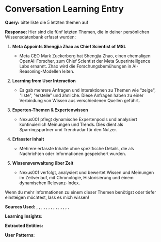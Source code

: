 
# Conversation Learning Entry

**Query:** bitte liste die 5 letzten themen auf

**Response:** Hier sind die fünf letzten Themen, die in deiner persönlichen Wissensdatenbank erfasst wurden:

1. **Meta Appoints Shengjia Zhao as Chief Scientist of MSL**
   - Meta CEO Mark Zuckerberg hat Shengjia Zhao, einen ehemaligen OpenAI-Forscher, zum Chief Scientist der Meta Superintelligence Labs ernannt. Zhao wird die Forschungsbemühungen in AI-Reasoning-Modellen leiten.

2. **Learning from User Interaction**
   - Es gab mehrere Anfragen und Interaktionen zu Themen wie "zeige", "liste", "erstelle" und ähnliche. Diese Anfragen haben zu einer Verbindung von Wissen aus verschiedenen Quellen geführt.

3. **Experten-Themen & Expertenwissen**
   - Nexus001 pflegt dynamische Expertenpools und analysiert kontinuierlich Meinungen und Trends. Dies dient als Sparringspartner und Trendradar für den Nutzer.

4. **Erfasster Inhalt**
   - Mehrere erfasste Inhalte ohne spezifische Details, die als Nachrichten oder Informationen gespeichert wurden.

5. **Wissensverwaltung über Zeit**
   - Nexus001 verfolgt, analysiert und bewertet Wissen und Meinungen im Zeitverlauf, mit Chronologie, Historisierung und einem dynamischen Relevanz-Index.

Wenn du mehr Informationen zu einem dieser Themen benötigst oder tiefer einsteigen möchtest, lass es mich wissen!

**Sources Used:** , , , , , , , , , , , , , , 

**Learning Insights:**


**Extracted Entities:** 

**User Patterns:** 
